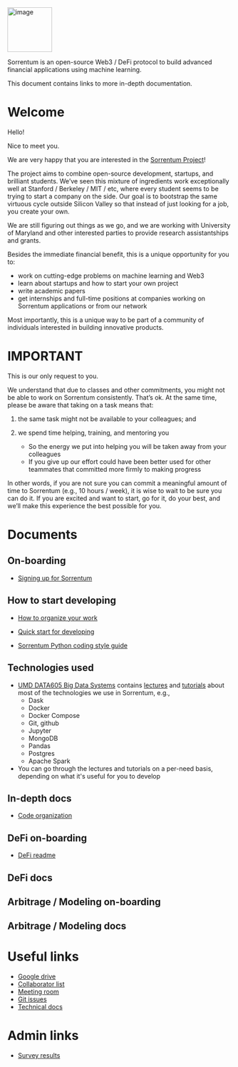 <img width="100" alt="image" src="https://user-images.githubusercontent.com/33238329/216777823-851b28ed-7d7a-4b52-9d71-ab38d146edc3.png">

Sorrentum is an open-source Web3 / DeFi protocol to build advanced financial
applications using machine learning.

This document contains links to more in-depth documentation.

# Welcome

Hello!

Nice to meet you.

We are very happy that you are interested in the
[Sorrentum Project](https://www.sorrentum.org/)!

The project aims to combine open-source development, startups, and brilliant
students. We’ve seen this mixture of ingredients work exceptionally well at
Stanford / Berkeley / MIT / etc, where every student seems to be trying to start
a company on the side. Our goal is to bootstrap the same virtuous cycle outside
Silicon Valley so that instead of just looking for a job, you create your own.

We are still figuring out things as we go, and we are working with University of
Maryland and other interested parties to provide research assistantships and
grants.

Besides the immediate financial benefit, this is a unique opportunity for you to:

- work on cutting-edge problems on machine learning and Web3
- learn about startups and how to start your own project
- write academic papers
- get internships and full-time positions at companies working on Sorrentum
  applications or from our network

Most importantly, this is a unique way to be part of a community of individuals
interested in building innovative products.

# IMPORTANT

This is our only request to you.

We understand that due to classes and other commitments, you might not be able
to work on Sorrentum consistently. That’s ok. At the same time, please be aware
that taking on a task means that:

1. the same task might not be available to your colleagues; and

2. we spend time helping, training, and mentoring you
   - So the energy we put into helping you will be taken away from your
     colleagues
   - If you give up our effort could have been better used for other teammates
     that committed more firmly to making progress

In other words, if you are not sure you can commit a meaningful amount of time
to Sorrentum (e.g., 10 hours / week), it is wise to wait to be sure you can do
it. If you are excited and want to start, go for it, do your best, and we’ll
make this experience the best possible for you.

# Documents

## On-boarding

- [Signing up for Sorrentum](docs/Signing_up_for_Sorrentum.md)

## How to start developing

- [How to organize your work](docs/How_to_organize_your_work.md)

- [Quick start for developing](docs/Quick_start_for_developing.md)

- [Sorrentum Python coding style guide](https://docs.google.com/document/d/1R6jhFDbZKvyDdbnSQ9DA_N8417YF13hMI_Uw4quO4Xk)

## Technologies used

- [UMD DATA605 Big Data Systems](https://github.com/gpsaggese/umd_data605)
  contains
  [lectures](https://github.com/gpsaggese/umd_data605/tree/main/lectures) and
  [tutorials](https://github.com/gpsaggese/umd_data605/tree/main/tutorials)
  about most of the technologies we use in Sorrentum, e.g.,
  - Dask
  - Docker
  - Docker Compose
  - Git, github
  - Jupyter
  - MongoDB
  - Pandas
  - Postgres
  - Apache Spark
- You can go through the lectures and tutorials on a per-need basis, depending
  on what it's useful for you to develop

## In-depth docs

- [Code organization](docs/code_organization.md)

## DeFi on-boarding

- [DeFi readme](https://github.com/sorrentum/sorrentum/tree/master/defi/README.md)

## DeFi docs

## Arbitrage / Modeling on-boarding

## Arbitrage / Modeling docs

# Useful links

- [Google drive](https://drive.google.com/drive/u/0/folders/1LXwKpmaFWJI-887IoA50sVC8-dw_1L8I)
- [Collaborator list](https://docs.google.com/spreadsheets/d/1eRZJaj5-1g6W7w_Ay4UhJEdtAvrTTM1V94cKj6_Vwoc)
- [Meeting room](https://umd.zoom.us/s/7447082187)
- [Git issues](https://github.com/sorrentum/sorrentum/issues?q=is%3Aissue+is%3Aopen+sort%3Aupdated-desc)
- [Technical docs](https://docs.google.com/document/d/14Ul5uWd7NU1zZ9ZLHp1TerLMN7MOfS5MS5bSX-2rBQ8/edit)

# Admin links

- [Survey results](https://drive.google.com/drive/u/0/folders/1-aaFlPtlbJ-pUL-c5GQbjFgZRp9ZNRUk)
